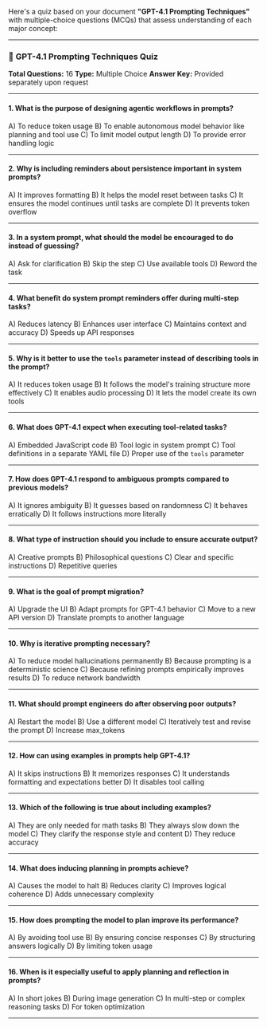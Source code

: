 Here's a quiz based on your document **"GPT-4.1 Prompting Techniques"** with multiple-choice questions (MCQs) that assess understanding of each major concept:

---

### 📘 **GPT-4.1 Prompting Techniques Quiz**

**Total Questions:** 16
**Type:** Multiple Choice
**Answer Key:** Provided separately upon request

---

#### **1. What is the purpose of designing agentic workflows in prompts?**

A) To reduce token usage
B) To enable autonomous model behavior like planning and tool use
C) To limit model output length
D) To provide error handling logic

---

#### **2. Why is including reminders about persistence important in system prompts?**

A) It improves formatting
B) It helps the model reset between tasks
C) It ensures the model continues until tasks are complete
D) It prevents token overflow

---

#### **3. In a system prompt, what should the model be encouraged to do instead of guessing?**

A) Ask for clarification
B) Skip the step
C) Use available tools
D) Reword the task

---

#### **4. What benefit do system prompt reminders offer during multi-step tasks?**

A) Reduces latency
B) Enhances user interface
C) Maintains context and accuracy
D) Speeds up API responses

---

#### **5. Why is it better to use the `tools` parameter instead of describing tools in the prompt?**

A) It reduces token usage
B) It follows the model's training structure more effectively
C) It enables audio processing
D) It lets the model create its own tools

---

#### **6. What does GPT-4.1 expect when executing tool-related tasks?**

A) Embedded JavaScript code
B) Tool logic in system prompt
C) Tool definitions in a separate YAML file
D) Proper use of the `tools` parameter

---

#### **7. How does GPT-4.1 respond to ambiguous prompts compared to previous models?**

A) It ignores ambiguity
B) It guesses based on randomness
C) It behaves erratically
D) It follows instructions more literally

---

#### **8. What type of instruction should you include to ensure accurate output?**

A) Creative prompts
B) Philosophical questions
C) Clear and specific instructions
D) Repetitive queries

---

#### **9. What is the goal of prompt migration?**

A) Upgrade the UI
B) Adapt prompts for GPT-4.1 behavior
C) Move to a new API version
D) Translate prompts to another language

---

#### **10. Why is iterative prompting necessary?**

A) To reduce model hallucinations permanently
B) Because prompting is a deterministic science
C) Because refining prompts empirically improves results
D) To reduce network bandwidth

---

#### **11. What should prompt engineers do after observing poor outputs?**

A) Restart the model
B) Use a different model
C) Iteratively test and revise the prompt
D) Increase max\_tokens

---

#### **12. How can using examples in prompts help GPT-4.1?**

A) It skips instructions
B) It memorizes responses
C) It understands formatting and expectations better
D) It disables tool calling

---

#### **13. Which of the following is true about including examples?**

A) They are only needed for math tasks
B) They always slow down the model
C) They clarify the response style and content
D) They reduce accuracy

---

#### **14. What does inducing planning in prompts achieve?**

A) Causes the model to halt
B) Reduces clarity
C) Improves logical coherence
D) Adds unnecessary complexity

---

#### **15. How does prompting the model to plan improve its performance?**

A) By avoiding tool use
B) By ensuring concise responses
C) By structuring answers logically
D) By limiting token usage

---

#### **16. When is it especially useful to apply planning and reflection in prompts?**

A) In short jokes
B) During image generation
C) In multi-step or complex reasoning tasks
D) For token optimization

---

